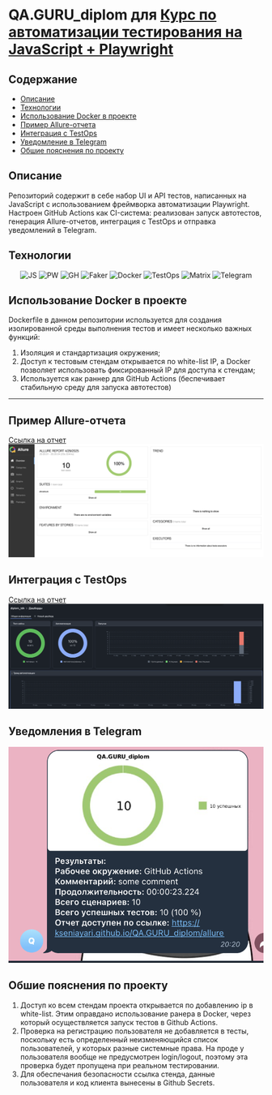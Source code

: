 # QA.GURU_diplom для [Курс по автоматизации тестирования на JavaScript + Playwright](https://qa.guru/playwright_js)

## Содержание
- [Описание](##Описание)
- [Технологии](##Технологии)
- [Использование Docker в проекте](#Использование-Docker-в-проекте)
- [Пример Allure-отчета](#Пример-Allure-отчета)
- [Интеграция с TestOps](#Интеграция-с-TestOps)
- [Уведомление в Telegram](#Уведомление-в-Telegram)
- [Обшие пояснения по проекту](#Обшие-пояснения-по-проекту)

## Описание
Репозиторий содержит в себе набор UI и API тестов, напиcанных на JavaScript c использованием фреймворка автоматизации Playwright. Настроен GitHub Actions как CI-система: реализован запуск автотестов, генерация Allure-отчетов, интеграция с TestOps и отправка уведомлений в Telegram.

## Технологии
<div align="center">
  <img src="https://cdn.jsdelivr.net/gh/devicons/devicon@latest/icons/javascript/javascript-original.svg" alt="JS" width="50" height="50"/>
  <img src="https://cdn.jsdelivr.net/gh/devicons/devicon@latest/icons/playwright/playwright-original.svg" alt="PW" width="50" height="50"/>
  <img src="https://cdn.jsdelivr.net/gh/devicons/devicon@latest/icons/github/github-original.svg" alt="GH" width="50" height="50"/>
  <img src="https://fakerjs.dev/logo.svg" alt="Faker" width="50" height="50"/>
  <img src="https://cdn.worldvectorlogo.com/logos/docker.svg" alt="Docker" width="50" height="50"/>
  <img src="https://squidex.jugru.team/api/assets/sites/7de013f4-fb66-49d9-b625-2e3f8c10a043/testops.svg" alt="TestOps" width="50" height="50"/>
  <img src="https://s3.eu-west-1.amazonaws.com/matrix.assets/cbnapp7fuq7flsqwoc9gn8hpo7ql" alt="Matrix" width="50" height="50"/>
  <img src="https://upload.wikimedia.org/wikipedia/commons/8/83/Telegram_2019_Logo.svg" alt="Telegram" width="50" height="50"/>
</div>

## Использование Docker в проекте
Dockerfile в данном репозитории используется для создания изолированной среды выполнения тестов и имеет несколько важных функций:

1) Изоляция и стандартизация окружения;
2) Доступ к тестовым стендам открывается по white-list IP, а Docker позволяет использовать фиксированный IP для доступа к стендам;
3) Используется как раннер для GitHub Actions (беспечивает стабильную среду для запуска автотестов)
---

## Пример Allure-отчета
[Ссылка на отчет](https://kseniyari.github.io/QA.GURU_diplom)
![alt text](<images_report/Снимок экрана 2025-04-29 в 21.47.37.png>)

## Интеграция с TestOps
[Ссылка на отчет](https://allure.autotests.cloud/launch/46181)
![alt text](<images_report/Снимок экрана 2025-04-29 в 21.46.34.png>)

## Уведомления в Telegram
![alt text](<images_report/Снимок экрана 2025-04-29 в 21.48.16.png>)

## Обшие пояснения по проекту
1) Доступ ко всем стендам проекта открывается по добавлению ip в white-list. Этим оправдано использование ранера в Docker, через который осуществляется запуск тестов в Github Actions.
2) Проверка на регистрацию пользователя не добавляется в тесты, поскольку есть определенный неизменяющийся список пользователей, у которых разные системные права. На проде у пользователя вообще не предусмотрен login/logout, поэтому эта проверка будет пропущена при реальном тестировании.
3) Для обеспечания безопасности ссылка стенда, данные пользователя и код клиента вынесены в Github Secrets.